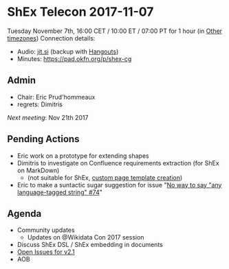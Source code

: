 # ShEx Telecon 2017-11-07

Tuesday November 7th, 16:00 CET / 10:00 ET / 07:00 PT for 1 hour (in [Other timezones](https://www.timeanddate.com/worldclock/fixedtime.html?msg=ShEx+CG&iso=20171107T16&p1=195&ah=1))
Connection details:

* Audio: [jit.si](https://meet.jit.si/ShEx) (backup with [Hangouts](http://tinyurl.com/ShEx-hangouts))
* Minutes: https://pad.okfn.org/p/shex-cg

## Admin

 * Chair: Eric Prud'hommeaux
 * regrets: Dimitris

*Next meeting*: Nov 21th 2017

## Pending Actions
 * Eric  work on a prototype for extending shapes
 * Dimitris to investigate on Confluence requirements extraction (for ShEx on MarkDown)
   * (not suitable for ShEx, [custom page template creation](https://confluence.atlassian.com/doc/blog/2015/08/how-to-document-product-requirements-in-confluence))
 * Eric to make a suntactic sugar suggestion for issue "[No way to say "any language-tagged string" #74](https://github.com/shexSpec/shex/issues/74)"

 
## Agenda
 * Community updates
   * Updates on @Wikidata Con 2017 session
 * Discuss ShEx DSL / ShEx embedding in documents
 * [Open Issues for v2.1](https://github.com/shexSpec/shex/issues?q=is%3Aopen+is%3Aissue+milestone%3A2.1)
 * AOB 
